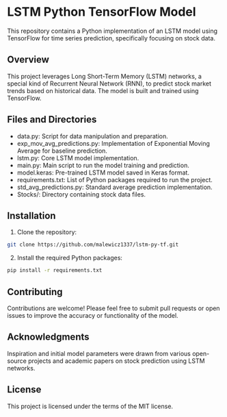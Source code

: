 # LSTM Python TensorFlow Model

This repository contains a Python implementation of an LSTM model using TensorFlow for time series prediction, specifically focusing on stock data.

## Overview

This project leverages Long Short-Term Memory (LSTM) networks, a special kind of Recurrent Neural Network (RNN), to predict stock market trends based on historical data. The model is built and trained using TensorFlow.

## Files and Directories

- data.py: Script for data manipulation and preparation.
- exp_mov_avg_predictions.py: Implementation of Exponential Moving Average for baseline prediction.
- lstm.py: Core LSTM model implementation.
- main.py: Main script to run the model training and prediction.
- model.keras: Pre-trained LSTM model saved in Keras format.
- requirements.txt: List of Python packages required to run the project.
- std_avg_predictions.py: Standard average prediction implementation.
- Stocks/: Directory containing stock data files.

## Installation

1. Clone the repository:

```bash
git clone https://github.com/malewicz1337/lstm-py-tf.git
```

2. Install the required Python packages:

```bash
pip install -r requirements.txt
```

## Contributing

Contributions are welcome! Please feel free to submit pull requests or open issues to improve the accuracy or functionality of the model.

## Acknowledgments

Inspiration and initial model parameters were drawn from various open-source projects and academic papers on stock prediction using LSTM networks.

## License

This project is licensed under the terms of the MIT license.
